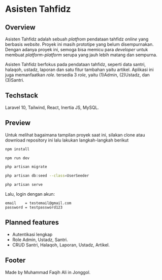 # Asisten Tahfidz

## Overview
Asisten Tahfidz adalah sebuah _platfrom_ pendataan tahfidz _online_ yang berbasis _website_. Proyek ini masih prototipe yang belum disempurnakan. Dengan adanya proyek ini, semoga bisa memicu para _developer_ untuk membuat _platform-platform_ serupa yang jauh lebih matang dan sempurna.

Asisten Tahfidz berfokus pada pendataan tahfidz, seperti data santri, halaqoh, ustadz, laporan dan satu fitur tambahan yaitu artikel. Aplikasi ini juga memanfaatkan _role_. tersedia 3 _role_, yaitu (1)Admin, (2)Ustadz, dan (3)Santri. 

## Techstack

Laravel 10, Tailwind, React, Inertia JS, MySQL.

## Preview

Untuk melihat bagaimana tampilan proyek saat ini, silakan clone atau download repository ini lalu lakukan langkah-langkah berikut

```bash
npm install
```
```bash
npm run dev
```
```bash
php artisan migrate
```
```bash
php artisan db:seed --class=UserSeeder
```
```bash
php artisan serve
```
Lalu, login dengan akun:
```
email    = testemail@gmail.com
password = testpassword123
```

## Planned features

- Autentikasi lengkap
- Role Admin, Ustadz, Santri.
- CRUD Santri, Halaqoh, Laporan, Ustadz, Artikel.

## Footer

Made by Muhammad Faqih Ali in Jonggol.